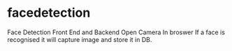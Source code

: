 # facedetection
Face Detection Front End and Backend
Open Camera In broswer If a face is recognised it will capture image and store it in DB.
